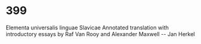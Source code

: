 # 399
Elementa universalis linguae Slavicae Annotated translation with introductory essays by Raf Van Rooy and Alexander Maxwell -- Jan Herkel
